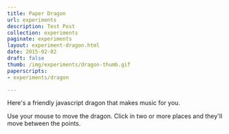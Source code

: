 ```yaml
---
title: Paper Dragon
url: experiments
description: Test Post
collection: experiments
paginate: experiments
layout: experiment-dragon.html
date: 2015-02-02
draft: false
thumb: /img/experiments/dragon-thumb.gif
paperscripts:
- experiments/dragon

---
```

Here's a friendly javascript dragon that makes music for you.

Use your mouse to move the dragon. Click in two or more places and they'll move between the points.

<!-- Code is on [GitHub](https://github.com/NiallNiall/dragon-browser) -->
